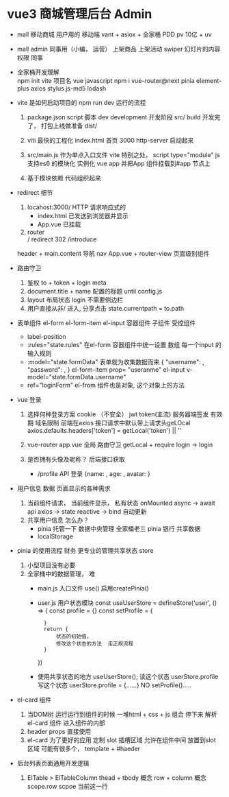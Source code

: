# vue3 商城管理后台  Admin

- mall 移动商城
    用户用的  移动端
    vant + asiox + 全家桶
    PDD  pv  10亿 + uv 

- mall admin
    同事用（小编， 运营）
    上架商品
    上架活动
    swiper 幻灯片的内容 
    权限
    同事

- 全家桶开发理解  
    npm init vite
    项目名
    vue
    javascript
    npm i vue-router@next pinia element-plus axios stylus js-md5 lodash

- vite 是如何启动项目的 npm run dev  运行的流程
    1. package.json script 脚本
        dev development  开发阶段  src/
        build 开发完了，  打包上线做准备  dist/

    2. viti 最快的工程化
        index.html 首页 3000 http-server 启动起来
        
    3. src/main.js 作为单点入口文件
        vite 特别之处， script type="module" js 支持es6 的模块化
        实例化 vue  app
        并把App 组件挂载到#app 节点上

    4. 基于模块依赖  代码组织起来

- redirect 细节
    1. locahost:3000/
        HTTP 请求响应式的
        - index.html 已发送到浏览器并显示
        - App.vue 已挂载
    2. router   
        /  redirect 
        302   /introduce 

    header  + main.content
    导航 nav App.vue   + router-view  页面级别组件 

- 路由守卫
    1. 鉴权
        to + token + login meta
    2. document.title + name 配置的标题 until config.js
    3. layout  布局状态  login  不需要侧边栏
    4. 用户直接从非/ 进入, 分享点击
        state.currentpath = to.path

- 表单组件
    el-form
    el-form-item
    el-input
    容器组件
    子组件  受控组件
    - label-position
    - :rules="state.rules"  在el-form 容器组件中统一设置
        数组 每一个input 的输入规则
    - :model="state.formData" 表单就为收集数据而来
        {
            "username": ,
            "password": ,
        }
        el-form-item prop= "useranme"
        el-input v-model="state.formData.username"
    - ref="loginForm"
        el-from 组件也是对象, 这个对象上的方法

- vue 登录
    1. 选择何种登录方案
        cookie （不安全） jwt  token(主流)
        服务器端签发  有效期  域名限制
        前端在axios 接口请求中默认带上请求头geLOcal
        axios.defaults.headers['token'] = getLocal('token') || ''

    2. vue-router  app.vue  全局
        路由守卫 getLocal  +  require login  -> login

    3. 是否拥有头像及昵称？  后端接口获取
        -  /profile  API  登录 {name: , age: , avatar: }

- 用户信息 数据 页面显示的各种需求
    1. 当前组件请求， 当前组件显示， 私有状态
        onMounted async -> await api axios -> state reactive -> bind
        自动更新
    2. 共享用户信息 怎么办？
        - pinia  托管一下  数据中央管理
            全家桶老三 pinia  银行  共享数据 
        - localStorage 

- pinia 的使用流程   财务  更专业的管理共享状态  store
    1. 小型项目没有必要
    2. 全家桶中的数据管理， 难
        - main.js 入口文件 use() 启用createPinia()
        - user.js 用户状态模块
            const useUserStore = defineStore('user', () => {
                const profile = {}
                const setProfile = {

                }
                return {
                    状态的初始值，
                    修改这个状态的方法  走正规流程
                }
            })
        - 使用共享状态的地方
            useUserStore();
            读这个状态  userStore.profile
            写这个状态  userStore.profile = {......} NO
                setProfile().....


- el-card 组件
    1. 当DOM树 运行运行到组件的时候
        一堆html + css + js 组合
        停下来 解析el-card 组件
        进入组件的内部
    2. header props 直接使用
    3. el-card 为了更好的应用
        定制
        slot 插槽区域
        允许在组件中间 放置到slot 区域
        可能有很多个， template + #haeder

- 后台列表页面通用开发逻辑
    1. ElTable >  ElTableColumn
        thead + tbody 概念
        row + column 概念
        scope.row  scpoe  当前这一行

        

